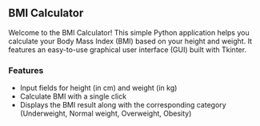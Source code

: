 ## BMI Calculator
Welcome to the BMI Calculator! This simple Python application helps you calculate your Body Mass Index (BMI) based on your height and weight. It features an easy-to-use graphical user interface (GUI) built with Tkinter.
### Features
* Input fields for height (in cm) and weight (in kg)
* Calculate BMI with a single click
* Displays the BMI result along with the corresponding category (Underweight, Normal weight, Overweight, Obesity)
